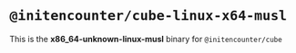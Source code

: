 # `@initencounter/cube-linux-x64-musl`

This is the **x86_64-unknown-linux-musl** binary for `@initencounter/cube`
